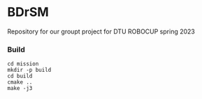 # BDrSM
Repository for our groupt project for DTU ROBOCUP spring 2023 


### Build

```
cd mission
mkdir -p build
cd build
cmake ..
make -j3
```



